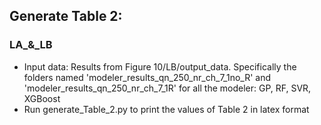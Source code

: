 ## Generate Table 2:

### LA_&_LB
* Input data: Results from Figure 10/LB/output_data. Specifically the folders named 'modeler_results_qn_250_nr_ch_7_1no_R' and 'modeler_results_qn_250_nr_ch_7_1R' for all the modeler: GP, RF, SVR, XGBoost
* Run generate_Table_2.py to print the values of Table 2 in latex format